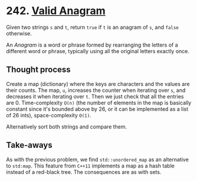 # 242. [Valid Anagram](https://leetcode.com/problems/valid-anagram/description/)

Given two strings `s` and `t`, return `true` if `t` is an anagram of `s`, and `false` otherwise.

An *Anagram* is a word or phrase formed by rearranging the letters of a different word or phrase, typically using all the original letters exactly once.

## Thought process

Create a map (dictionary) where the keys are characters and the values are their counts. The map, `u`, increases the counter when iterating over `s`, and decreases it when iterating over `t`. Then we just check that all the entries are 0. Time-complexity `O(n)` (the number of elements in the map is basically constant since it's bounded above by 26, or it can be implemented as a list of 26 ints), space-complexity `O(1)`.

Alternatively sort both strings and compare them.

## Take-aways

As with the previous problem, we find `std::unordered_map` as an alternative to `std:map`. This feature from `C++11` implements a map as a hash table instead of a red-black tree. The consequences are as with sets.